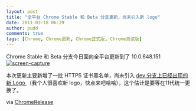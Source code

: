 ```yaml
---
layout: post
title: "全平台 Chrome Stable 和 Beta 分支更新，尚未引入新 logo"
date: 2011-03-18 06:29
author: pudd
comments: true
tags: [Chrome, Chrome更新, Chrome正式版, Chrome测试版]
---
```

Chrome Stable 和 Beta 分支今日面向全平台更新到了 10.0.648.151 
<a href="http://img.chromi.org/2011/03/screen-capture.png">![](http://img.chromi.org/2011/03/screen-capture.png "screen-capture")</a>

本次更新主要新增了一批 HTTPS 证书黑名单，尚未引入 [dev 分支上已经出现的新 Logo ](http://www.chromi.org/archives/10888)（我个人很喜欢新 logo，快点来吧哈哈），这个估计是要等在11代统一更换了。

via [ChromeRelease](http://googlechromereleases.blogspot.com/2011/03/stable-and-beta-channel-updates_17.html)

